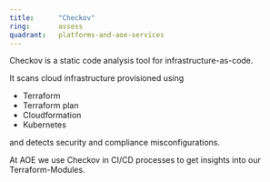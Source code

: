 ```yaml
---
title:      "Checkov"
ring:       assess
quadrant:   platforms-and-aoe-services
---
```


Checkov is a static code analysis tool for infrastructure-as-code.

It scans cloud infrastructure provisioned using

- Terraform
- Terraform plan
- Cloudformation
- Kubernetes

and detects security and compliance misconfigurations.

At AOE we use Checkov in CI/CD processes to get insights into our Terraform-Modules.
